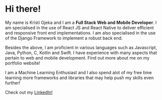# Hi there!

My name is Kristi Gjeka and I am a <b>Full Stack Web and Mobile Developer</b>. I am specialised in the use of React JS and React Native to deliver efficient and responsive front end implementations. I am also specialised in the use of the Django Framework to implement a robust back end.

Besides the above, I am proficient in various languages such as Javascript, Java, Python, C, Kotlin and Swift. I have experience with many aspects that pertain to web and mobile development. Find out more about me on my portfolio website! 

I am a Machine Learning Enthusiast and I also spend alot of my free time learning more frameworks and libraries that may help push my skills even further!

Check out my <a href="https://www.linkedin.com/in/kristi-gjeka-2587b4192"/>LinkedIn!</a>
